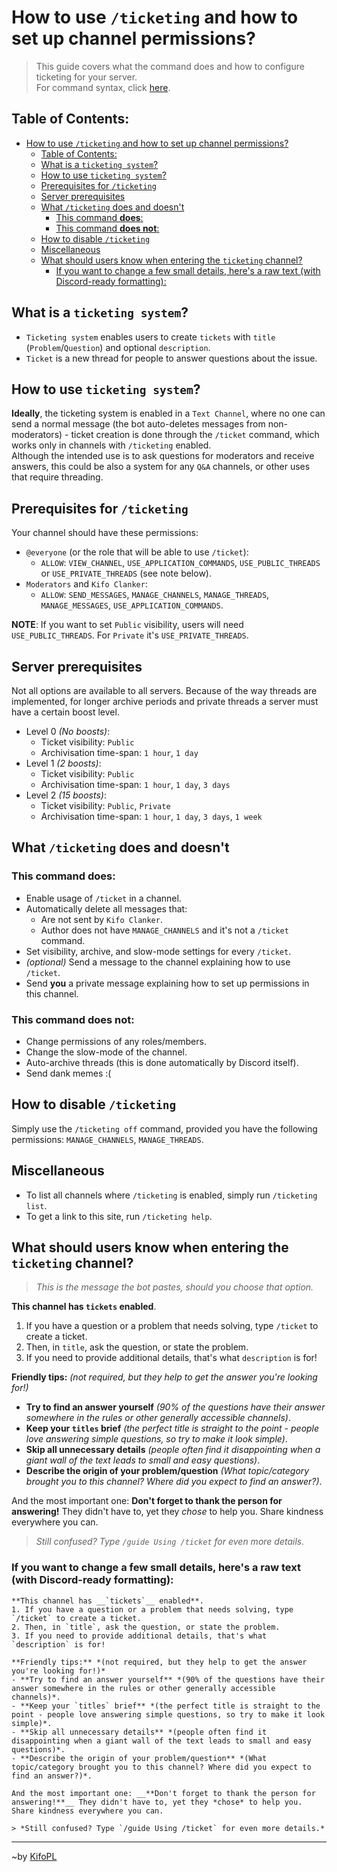 # How to use `/ticketing` and how to set up channel permissions?
> This guide covers what the command does and how to configure ticketing for your server.<br/>
> For command syntax, click [here](../commandList.md#ticketing).

## Table of Contents:

- [How to use `/ticketing` and how to set up channel permissions?](#how-to-use-ticketing-and-how-to-set-up-channel-permissions)
	- [Table of Contents:](#table-of-contents)
	- [What is a `ticketing system`?](#what-is-a-ticketing-system)
	- [How to use `ticketing system`?](#how-to-use-ticketing-system)
	- [Prerequisites for `/ticketing`](#prerequisites-for-ticketing)
	- [Server prerequisites](#server-prerequisites)
	- [What `/ticketing` does and doesn't](#what-ticketing-does-and-doesnt)
		- [This command **does**:](#this-command-does)
		- [This command **does not**:](#this-command-does-not)
	- [How to disable `/ticketing`](#how-to-disable-ticketing)
	- [Miscellaneous](#miscellaneous)
	- [What should users know when entering the `ticketing` channel?](#what-should-users-know-when-entering-the-ticketing-channel)
		- [If you want to change a few small details, here's a raw text (with Discord-ready formatting):](#if-you-want-to-change-a-few-small-details-heres-a-raw-text-with-discord-ready-formatting)

## What is a `ticketing system`?

- `Ticketing system` enables users to create `tickets` with `title` (`Problem`/`Question`) and optional `description`.
- `Ticket` is a new thread for people to answer questions about the issue.

## How to use `ticketing system`?

**Ideally**, the ticketing system is enabled in a `Text Channel`, where no one can send a normal message (the bot auto-deletes messages from non-moderators) - ticket creation is done through the `/ticket` command, which works only in channels with `/ticketing` enabled.<br/>
Although the intended use is to ask questions for moderators and receive answers, this could be also a system for any `Q&A` channels, or other uses that require threading.

## Prerequisites for `/ticketing`

Your channel should have these permissions:
- `@everyone` (or the role that will be able to use `/ticket`):
	- `ALLOW`: `VIEW_CHANNEL`, `USE_APPLICATION_COMMANDS`, `USE_PUBLIC_THREADS` or `USE_PRIVATE_THREADS` (see note below).
- `Moderators` and `Kifo Clanker`:
	- `ALLOW`: `SEND_MESSAGES`, `MANAGE_CHANNELS`, `MANAGE_THREADS`, `MANAGE_MESSAGES`, `USE_APPLICATION_COMMANDS`.

**NOTE**: If you want to set `Public` visibility, users will need `USE_PUBLIC_THREADS`. For `Private` it's `USE_PRIVATE_THREADS`.

## Server prerequisites

Not all options are available to all servers. Because of the way threads are implemented, for longer archive periods and private threads a server must have a certain boost level.
- Level 0 *(No boosts)*:
	- Ticket visibility: `Public`
	- Archivisation time-span: `1 hour`, `1 day`
- Level 1 *(2 boosts)*:
	- Ticket visibility: `Public`
	- Archivisation time-span: `1 hour`, `1 day`, `3 days`
- Level 2 *(15 boosts)*:
	- Ticket visibility: `Public`, `Private`
	- Archivisation time-span: `1 hour`, `1 day`, `3 days`, `1 week`

## What `/ticketing` does and doesn't

### This command **does**:

- Enable usage of `/ticket` in a channel.
- Automatically delete all messages that:
	- Are not sent by `Kifo Clanker`.
	- Author does not have `MANAGE_CHANNELS` and it's not a `/ticket` command.
- Set visibility, archive, and slow-mode settings for every `/ticket`.
- *(optional)* Send a message to the channel explaining how to use `/ticket`.
- Send **you** a private message explaining how to set up permissions in this channel.

### This command **does not**:

- Change permissions of any roles/members.
- Change the slow-mode of the channel.
- Auto-archive threads (this is done automatically by Discord itself).
- Send dank memes :(

## How to disable `/ticketing`

Simply use the `/ticketing off` command, provided you have the following permissions: `MANAGE_CHANNELS`, `MANAGE_THREADS`.

## Miscellaneous

- To list all channels where `/ticketing` is enabled, simply run `/ticketing list`.
- To get a link to this site, run `/ticketing help`.

## What should users know when entering the `ticketing` channel?

> *This is the message the bot pastes, should you choose that option.*

**This channel has __`tickets`__ enabled**.
1. If you have a question or a problem that needs solving, type `/ticket` to create a ticket.
2. Then, in `title`, ask the question, or state the problem.
3. If you need to provide additional details, that's what `description` is for!

**Friendly tips:** *(not required, but they help to get the answer you're looking for!)*
- **Try to find an answer yourself** *(90% of the questions have their answer somewhere in the rules or other generally accessible channels)*.
- **Keep your `titles` brief** *(the perfect title is straight to the point - people love answering simple questions, so try to make it look simple)*.
- **Skip all unnecessary details** *(people often find it disappointing when a giant wall of the text leads to small and easy questions)*.
- **Describe the origin of your problem/question** *(What topic/category brought you to this channel? Where did you expect to find an answer?)*.

And the most important one: __**Don't forget to thank the person for answering!**__ They didn't have to, yet they *chose* to help you. Share kindness everywhere you can.

> *Still confused? Type `/guide Using /ticket` for even more details.*

### If you want to change a few small details, here's a raw text (with Discord-ready formatting):

```
**This channel has __`tickets`__ enabled**.
1. If you have a question or a problem that needs solving, type `/ticket` to create a ticket.
2. Then, in `title`, ask the question, or state the problem.
3. If you need to provide additional details, that's what `description` is for!

**Friendly tips:** *(not required, but they help to get the answer you're looking for!)*
- **Try to find an answer yourself** *(90% of the questions have their answer somewhere in the rules or other generally accessible channels)*.
- **Keep your `titles` brief** *(the perfect title is straight to the point - people love answering simple questions, so try to make it look simple)*.
- **Skip all unnecessary details** *(people often find it disappointing when a giant wall of the text leads to small and easy questions)*.
- **Describe the origin of your problem/question** *(What topic/category brought you to this channel? Where did you expect to find an answer?)*.

And the most important one: __**Don't forget to thank the person for answering!**__ They didn't have to, yet they *chose* to help you. Share kindness everywhere you can.

> *Still confused? Type `/guide Using /ticket` for even more details.*
```

<hr/>

~by [KifoPL](https://bio.link/KifoPL)
